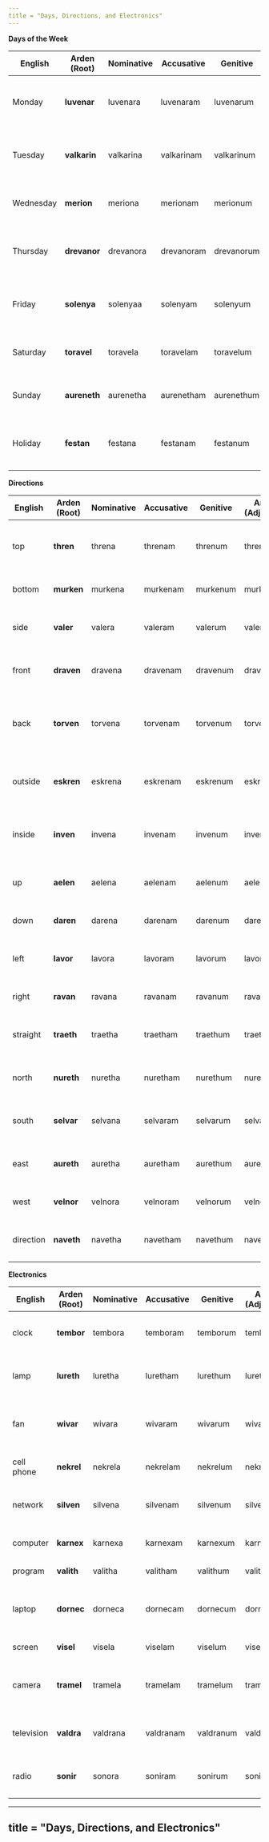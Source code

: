 ```yaml
---
title = "Days, Directions, and Electronics"
---
```


**Days of the Week**

| English | Arden (Root) | Nominative | Accusative | Genitive | Arden (Adjective) | Arden (Noun) | Notes / Etymology |
| ----- | ----- | ----- | ----- | ----- | ----- | ----- | ----- |
| Monday | **luvenar** | luvenara | luvenaram | luvenarum | luvenarel | luvenar | From *luven* (moon) \+ *ar* (beginning); soft, contemplative |
| Tuesday | **valkarin** | valkarina | valkarinam | valkarinum | valkarinel | valkarin | From *valor* \+ *karin* (conflict); active and bold |
| Wednesday | **merion** | meriona | merionam | merionum | merionel | merion | Midweek balance; from *mere* (middle) \+ *ion* (flow) |
| Thursday | **drevanor** | drevanora | drevanoram | drevanorum | drevanorel | drevanor | From *driven* \+ *nor* (north/star); focus and force |
| Friday | **solenya** | solenyaa | solenyam | solenyum | solenyel | solenya | From *sol* (sun) \+ *enya* (celebration); warmth and joy |
| Saturday | **toravel** | toravela | toravelam | toravelum | toravelel | toravel | From *toran* (body) \+ *veil*; rest and renewal |
| Sunday | **aureneth** | aurenetha | aurenetham | aurenethum | aurenethel | aureneth | From *aura* \+ *ethereal*; spiritual day, day of light |
| Holiday | **festan** | festana | festanam | festanum | festanel | festan | From *festival* \+ *day*; general term for celebrations |

**Directions**

| English | Arden (Root) | Nominative | Accusative | Genitive | Arden (Adjective) | Arden (Noun) | Notes / Etymology |
| ----- | ----- | ----- | ----- | ----- | ----- | ----- | ----- |
| top | **thren** | threna | threnam | threnum | threnel | thren | From *throne* \+ *height*; highest position |
| bottom | **murken** | murkena | murkenam | murkenum | murkenel | murken | Rooted in *murky* \+ *sunken* |
| side | **valer** | valera | valeram | valerum | valerel | valer | From *flank* and *valley* — lateral direction |
| front | **draven** | dravena | dravenam | dravenum | dravenel | draven | From *advance*; facing forward |
| back | **torven** | torvena | torvenam | torvenum | torvenel | torven | Previously used for “back” in body — reused here |
| outside | **eskren** | eskrena | eskrenam | eskrenum | eskrenel | eskren | From *exterior* \+ *screen*; outward boundary |
| inside | **inven** | invena | invenam | invenum | invenel | inven | From *inward* \+ *envelope*; enclosed space |
| up | **aelen** | aelena | aelenam | aelenum | aelenel | aelen | Light, airy; from *ascend* and *ether* |
| down | **daren** | darena | darenam | darenum | darenel | daren | From *descend* and *earth* |
| left | **lavor** | lavora | lavoram | lavorum | lavorel | lavor | Unique directional term; fluid consonants |
| right | **ravan** | ravana | ravanam | ravanum | ravanel | ravan | Assertive, dominant direction |
| straight | **traeth** | traetha | traetham | traethum | traethel | traeth | From *track* \+ *path*; direct movement |
| north | **nureth** | nuretha | nuretham | nurethum | nurethel | nureth | Cold and clean, directional name |
| south | **selvar** | selvana | selvaram | selvarum | selvarel | selvar | Shared with "heat" — earthy and deep |
| east | **aureth** | auretha | auretham | aurethum | aurethel | aureth | From *aurora*; sunrise and dawn |
| west | **velnor** | velnora | velnoram | velnorum | velnorel | velnor | From *veil* \+ *northern* dusk |
| direction | **naveth** | navetha | navetham | navethum | navethel | naveth | Root of *navigate*; guiding term |

**Electronics**

| English | Arden (Root) | Nominative | Accusative | Genitive | Arden (Adjective) | Arden (Noun) | Notes / Etymology |
| ----- | ----- | ----- | ----- | ----- | ----- | ----- | ----- |
| clock | **tembor** | tembora | temboram | temborum | temborel | tembor | From *tempo* \+ *orb*; timekeeping circle |
| lamp | **lureth** | luretha | luretham | lurethum | lurethel | lureth | Soft light; blends *lumen* and warmth |
| fan | **wivar** | wivara | wivaram | wivarum | wivarel | wivar | Air motion device; inspired by *whirl* and *varia* |
| cell phone | **nekrel** | nekrela | nekrelam | nekrelum | nekrelel | nekrel | From *net* \+ *reach* \+ *signal* root |
| network | **silven** | silvena | silvenam | silvenum | silvenel | silven | From *silver* (connection) \+ weave metaphor |
| computer | **karnex** | karnexa | karnexam | karnexum | karnexel | karnex | Rooted in *calculate* \+ *nexus* |
| program | **valith** | valitha | valitham | valithum | valithel | valith | From *value* \+ *logic* path |
| laptop | **dornec** | dorneca | dornecam | dornecum | dornecel | dornec | Portable, compact device; *dorn* (carry) \+ tech |
| screen | **visel** | visela | viselam | viselum | viselel | visel | From *vision* \+ filter |
| camera | **tramel** | tramela | tramelam | tramelum | tramelel | tramel | From *capture* \+ *frame*; smooth and compact |
| television | **valdra** | valdrana | valdranam | valdranum | valdrael | valdra | *Vision* \+ *distance*; rooted in “far-seeing” |
| radio | **sonir** | sonora | soniram | sonirum | sonirel | sonir | From *sonus* \+ *air*; broadcasting concept |
---
title = "Days, Directions, and Electronics"
---
